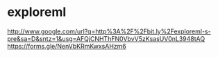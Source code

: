 # exploreml

http://www.google.com/url?q=http%3A%2F%2Fbit.ly%2Fexploreml-s-pre&sa=D&sntz=1&usg=AFQjCNHThFN0VbvV5zKsasUV0nL3948tAQ
https://forms.gle/NenVbKRmKwxsAHzm6
